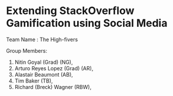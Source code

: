 # Extending StackOverflow Gamification using Social Media
Team Name : The High-fivers

Group Members:

1. Nitin Goyal (Grad) (NG),
2. Arturo Reyes Lopez (Grad) (AR),
3. Alastair Beaumont (AB),
4. Tim Baker (TB),
5. Richard (Breck) Wagner (RBW),

